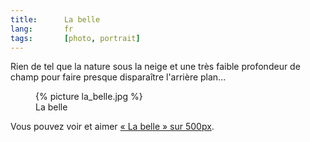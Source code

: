 ```yaml
---
title:      La belle
lang:       fr
tags:       [photo, portrait]
---
```


Rien de tel que la nature sous la neige et une très faible profondeur de champ pour faire presque disparaître l'arrière plan...

<figure>
  {% picture la_belle.jpg %}
  <figcaption>
  La belle
  </figcaption>
</figure>

Vous pouvez voir et aimer [« La belle » sur 500px](http://500px.com/photo/341000).
